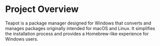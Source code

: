 # Project Overview

Teapot is a package manager designed for Windows that converts and manages packages originally intended for macOS and Linux. It simplifies the installation process and provides a Homebrew-like experience for Windows users.
